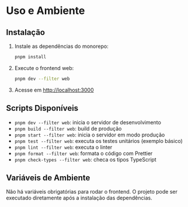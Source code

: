 # Uso e Ambiente

## Instalação

1. Instale as dependências do monorepo:

   ```bash
   pnpm install
   ```

2. Execute o frontend web:

   ```bash
   pnpm dev --filter web
   ```

3. Acesse em [http://localhost:3000](http://localhost:3000)

## Scripts Disponíveis

- `pnpm dev --filter web`: inicia o servidor de desenvolvimento
- `pnpm build --filter web`: build de produção
- `pnpm start --filter web`: inicia o servidor em modo produção
- `pnpm test --filter web`: executa os testes unitários (exemplo básico)
- `pnpm lint --filter web`: executa o linter
- `pnpm format --filter web`: formata o código com Prettier
- `pnpm check-types --filter web`: checa os tipos TypeScript

## Variáveis de Ambiente

Não há variáveis obrigatórias para rodar o frontend. O projeto pode ser executado diretamente após a instalação das dependências.

